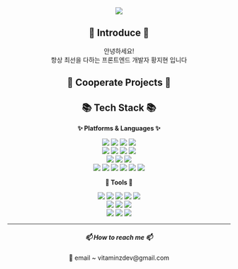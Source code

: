 <div align=center>
	<img src="https://capsule-render.vercel.app/api?type=waving&color=auto&height=200&section=header&text=welcome!&fontSize=90" />	
</div>

<div align=center>
	<div>
		<h2> 🌱 Introduce 🌱 </h2>
		<p>안녕하세요!
		<br />
		항상 최선을 다하는 프론트엔드 개발자 황지현 입니다
		</p>
	</div>
	<div>
		<h2> 🤝 Cooperate Projects 🤝 </h2>
	</div>
	<div>
		<h2> 📚 Tech Stack 📚 </h2>
		<div>
			<p><b>✨ Platforms & Languages ✨</b></p>
			<img src="https://img.shields.io/badge/React-61DAFB?style=flat&logo=react&logoColor=white" />
			<img src="https://img.shields.io/badge/Axios-5A29E4?style=flat&logo=axios&logoColor=fff"/>
			<img src="https://img.shields.io/badge/TypeScript-3178C6?style=flat&logo=TypeScript&logoColor=white" />
			<img src="https://img.shields.io/badge/JavaScript-F7DF1E?style=flat&logo=JavaScript&logoColor=white" />
			<br />
			<img src="https://img.shields.io/badge/Redux-764ABC?style=flat&logo=Redux&logoColor=white" />
			<img src="https://img.shields.io/badge/ReduxToolkit-764ABC?style=flat&logo=redux&logoColor=fff"/>
			<img src="https://img.shields.io/badge/ReduxSaga-999999?style=flat&logo=reduxsaga&logoColor=fff"/>
			<img src="https://img.shields.io/badge/Recoil-3578E5?style=flat&logo=Recoil&logoColor=white" />
			<br/>
			<img src="https://img.shields.io/badge/Tailwind-06B6D4?style=flat&logo=tailwindcss&logoColor=fff"/>
			<img src="https://img.shields.io/badge/AntDesign-0170FE?style=flat&logo=antdesign&logoColor=fff"/>
			<img src="https://img.shields.io/badge/Bootstrap-7952B3?style=flat&logo=bootstrap&logoColor=fff"/>
			<br />
			<img src="https://img.shields.io/badge/Firebase-FFCA28?style=flat&logo=firebase&logoColor=fff"/>
			<img src="https://img.shields.io/badge/StyledComponent-DB7093?style=flat&logo=styledcomponents&logoColor=white" />
			<img src="https://img.shields.io/badge/Sass-CC6699?style=flat&logo=Sass&logoColor=white" />
			<img src="https://img.shields.io/badge/CSS3-1572B6?style=flat&logo=CSS3&logoColor=white" />
			<img src="https://img.shields.io/badge/HTML5-E34F26?style=flat&logo=HTML5&logoColor=white" />
			<img src="https://img.shields.io/badge/jQuery-0769AD?style=flat&logo=jquery&logoColor=fff"/> 
		</div>
		<div>
			<p><b>🔧 Tools 🔧</b></p>
			<img src="https://img.shields.io/badge/Git-F05032?style=flat&logo=git&logoColor=fff"/>
			<img src="https://img.shields.io/badge/GitHub-181717?style=flat&logo=GitHub&logoColor=white" />
			<img src="https://img.shields.io/badge/Sourcetree-0052CC?style=flat&logo=Sourcetree&logoColor=white" />
			<img src="https://img.shields.io/badge/Swagger-85EA2D?style=flat&logo=swagger&logoColor=fff"/>
			<img src="https://img.shields.io/badge/Postman-FF6C37?style=flat&logo=postman&logoColor=fff"/>
			<br />
			<img src="https://img.shields.io/badge/Visual%20Studio%20Code-007ACC?style=flat&logo=VisualStudioCode&logoColor=white" />
			<img src="https://img.shields.io/badge/Prettier-F7B93E?style=flat&logo=Prettier&logoColor=white" />
			<img src="https://img.shields.io/badge/ESLint-4B32C3?style=flat&logo=eslint&logoColor=white" />
			<br />
			<img src="https://img.shields.io/badge/Slack-4A154B?style=flat&logo=slack&logoColor=fff"/>
			<img src="https://img.shields.io/badge/Notion-fff?style=flat&logo=Notion&logoColor=000"/>
			<img src="https://img.shields.io/badge/Figma-F24E1E?style=flat&logo=figma&logoColor=fff"/>
		</div>
	</div>
	<hr />
	<div>
	<h5> 📫 How to reach me 📫 </h5>
	<p> 📧 email ~ vitaminzdev@gmail.com </p>
	</div>
</div>

<!--
**vitaZ-dev/vitaZ-dev** is a ✨ _special_ ✨ repository because its `README.md` (this file) appears on your GitHub profile.

Here are some ideas to get you started:

- 🔭 I’m currently working on ...
- 🌱 I’m currently learning ...
- 👯 I’m looking to collaborate on ...
- 🤔 I’m looking for help with ...
- 💬 Ask me about ...
- 📫 How to reach me: ...
- 😄 Pronouns: ...
- ⚡ Fun fact: ...
-->
